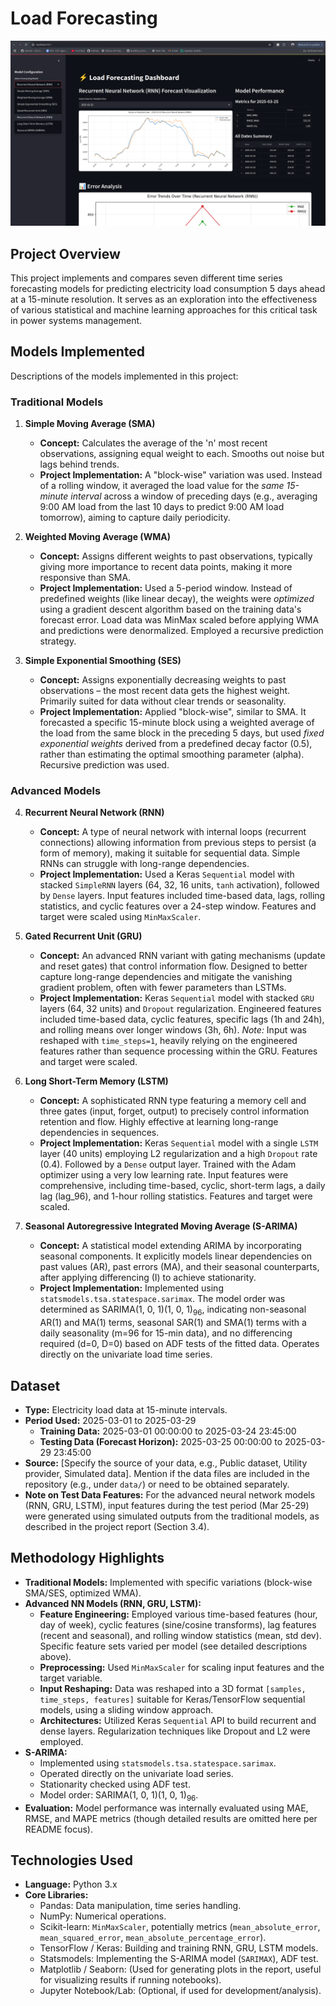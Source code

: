 # Load Forecasting
![Load Forecasting](load-forecasting.png)

## Project Overview

This project implements and compares seven different time series forecasting models for predicting electricity load consumption 5 days ahead at a 15-minute resolution. It serves as an exploration into the effectiveness of various statistical and machine learning approaches for this critical task in power systems management.

## Models Implemented

Descriptions of the models implemented in this project:

### Traditional Models

1.  **Simple Moving Average (SMA)**
    * **Concept:** Calculates the average of the 'n' most recent observations, assigning equal weight to each. Smooths out noise but lags behind trends.
    * **Project Implementation:** A "block-wise" variation was used. Instead of a rolling window, it averaged the load value for the *same 15-minute interval* across a window of preceding days (e.g., averaging 9:00 AM load from the last 10 days to predict 9:00 AM load tomorrow), aiming to capture daily periodicity.

2.  **Weighted Moving Average (WMA)**
    * **Concept:** Assigns different weights to past observations, typically giving more importance to recent data points, making it more responsive than SMA.
    * **Project Implementation:** Used a 5-period window. Instead of predefined weights (like linear decay), the weights were *optimized* using a gradient descent algorithm based on the training data's forecast error. Load data was MinMax scaled before applying WMA and predictions were denormalized. Employed a recursive prediction strategy.

3.  **Simple Exponential Smoothing (SES)**
    * **Concept:** Assigns exponentially decreasing weights to past observations – the most recent data gets the highest weight. Primarily suited for data without clear trends or seasonality.
    * **Project Implementation:** Applied "block-wise", similar to SMA. It forecasted a specific 15-minute block using a weighted average of the load from the same block in the preceding 5 days, but used *fixed exponential weights* derived from a predefined decay factor (0.5), rather than estimating the optimal smoothing parameter (alpha). Recursive prediction was used.

### Advanced Models

4.  **Recurrent Neural Network (RNN)**
    * **Concept:** A type of neural network with internal loops (recurrent connections) allowing information from previous steps to persist (a form of memory), making it suitable for sequential data. Simple RNNs can struggle with long-range dependencies.
    * **Project Implementation:** Used a Keras `Sequential` model with stacked `SimpleRNN` layers (64, 32, 16 units, `tanh` activation), followed by `Dense` layers. Input features included time-based data, lags, rolling statistics, and cyclic features over a 24-step window. Features and target were scaled using `MinMaxScaler`.

5.  **Gated Recurrent Unit (GRU)**
    * **Concept:** An advanced RNN variant with gating mechanisms (update and reset gates) that control information flow. Designed to better capture long-range dependencies and mitigate the vanishing gradient problem, often with fewer parameters than LSTMs.
    * **Project Implementation:** Keras `Sequential` model with stacked `GRU` layers (64, 32 units) and `Dropout` regularization. Engineered features included time-based data, cyclic features, specific lags (1h and 24h), and rolling means over longer windows (3h, 6h). *Note:* Input was reshaped with `time_steps=1`, heavily relying on the engineered features rather than sequence processing within the GRU. Features and target were scaled.

6.  **Long Short-Term Memory (LSTM)**
    * **Concept:** A sophisticated RNN type featuring a memory cell and three gates (input, forget, output) to precisely control information retention and flow. Highly effective at learning long-range dependencies in sequences.
    * **Project Implementation:** Keras `Sequential` model with a single `LSTM` layer (40 units) employing L2 regularization and a high `Dropout` rate (0.4). Followed by a `Dense` output layer. Trained with the Adam optimizer using a very low learning rate. Input features were comprehensive, including time-based, cyclic, short-term lags, a daily lag (lag_96), and 1-hour rolling statistics. Features and target were scaled.

7.  **Seasonal Autoregressive Integrated Moving Average (S-ARIMA)**
    * **Concept:** A statistical model extending ARIMA by incorporating seasonal components. It explicitly models linear dependencies on past values (AR), past errors (MA), and their seasonal counterparts, after applying differencing (I) to achieve stationarity.
    * **Project Implementation:** Implemented using `statsmodels.tsa.statespace.sarimax`. The model order was determined as SARIMA(1, 0, 1)(1, 0, 1)<sub>96</sub>, indicating non-seasonal AR(1) and MA(1) terms, seasonal SAR(1) and SMA(1) terms with a daily seasonality (m=96 for 15-min data), and no differencing required (d=0, D=0) based on ADF tests of the fitted data. Operates directly on the univariate load time series.

## Dataset

* **Type:** Electricity load data at 15-minute intervals.
* **Period Used:** 2025-03-01 to 2025-03-29
    * **Training Data:** 2025-03-01 00:00:00 to 2025-03-24 23:45:00
    * **Testing Data (Forecast Horizon):** 2025-03-25 00:00:00 to 2025-03-29 23:45:00
* **Source:** [Specify the source of your data, e.g., Public dataset, Utility provider, Simulated data]. Mention if the data files are included in the repository (e.g., under `data/`) or need to be obtained separately.
* **Note on Test Data Features:** For the advanced neural network models (RNN, GRU, LSTM), input features during the test period (Mar 25-29) were generated using simulated outputs from the traditional models, as described in the project report (Section 3.4).

## Methodology Highlights

* **Traditional Models:** Implemented with specific variations (block-wise SMA/SES, optimized WMA).
* **Advanced NN Models (RNN, GRU, LSTM):**
    * **Feature Engineering:** Employed various time-based features (hour, day of week), cyclic features (sine/cosine transforms), lag features (recent and seasonal), and rolling window statistics (mean, std dev). Specific feature sets varied per model (see detailed descriptions above).
    * **Preprocessing:** Used `MinMaxScaler` for scaling input features and the target variable.
    * **Input Reshaping:** Data was reshaped into a 3D format `[samples, time_steps, features]` suitable for Keras/TensorFlow sequential models, using a sliding window approach.
    * **Architectures:** Utilized Keras `Sequential` API to build recurrent and dense layers. Regularization techniques like Dropout and L2 were employed.
* **S-ARIMA:**
    * Implemented using `statsmodels.tsa.statespace.sarimax`.
    * Operated directly on the univariate load series.
    * Stationarity checked using ADF test.
    * Model order: SARIMA(1, 0, 1)(1, 0, 1)<sub>96</sub>.
* **Evaluation:** Model performance was internally evaluated using MAE, RMSE, and MAPE metrics (though detailed results are omitted here per README focus).

## Technologies Used

* **Language:** Python 3.x
* **Core Libraries:**
    * Pandas: Data manipulation, time series handling.
    * NumPy: Numerical operations.
    * Scikit-learn: `MinMaxScaler`, potentially metrics (`mean_absolute_error`, `mean_squared_error`, `mean_absolute_percentage_error`).
    * TensorFlow / Keras: Building and training RNN, GRU, LSTM models.
    * Statsmodels: Implementing the S-ARIMA model (`SARIMAX`), ADF test.
    * Matplotlib / Seaborn: (Used for generating plots in the report, useful for visualizing results if running notebooks).
    * Jupyter Notebook/Lab: (Optional, if used for development/analysis).
